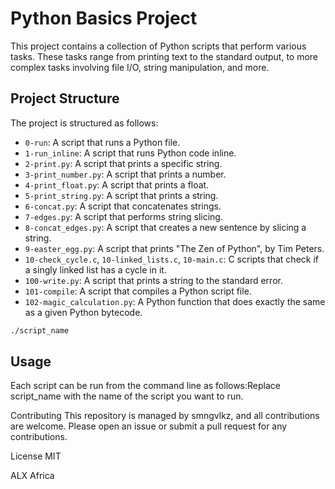 # Python Basics Project

This project contains a collection of Python scripts that perform various tasks. These tasks range from printing text to the standard output, to more complex tasks involving file I/O, string manipulation, and more.

## Project Structure

The project is structured as follows:

- `0-run`: A script that runs a Python file.
- `1-run_inline`: A script that runs Python code inline.
- `2-print.py`: A script that prints a specific string.
- `3-print_number.py`: A script that prints a number.
- `4-print_float.py`: A script that prints a float.
- `5-print_string.py`: A script that prints a string.
- `6-concat.py`: A script that concatenates strings.
- `7-edges.py`: A script that performs string slicing.
- `8-concat_edges.py`: A script that creates a new sentence by slicing a string.
- `9-easter_egg.py`: A script that prints "The Zen of Python", by Tim Peters.
- `10-check_cycle.c`, `10-linked_lists.c`, `10-main.c`: C scripts that check if a singly linked list has a cycle in it.
- `100-write.py`: A script that prints a string to the standard error.
- `101-compile`: A script that compiles a Python script file.
- `102-magic_calculation.py`: A Python function that does exactly the same as a given Python bytecode.


```bash
./script_name
```
## Usage

Each script can be run from the command line as follows:Replace script_name with the name of the script you want to run.

Contributing
This repository is managed by smngvlkz, and all contributions are welcome. Please open an issue or submit a pull request for any contributions.

License
MIT

ALX Africa
